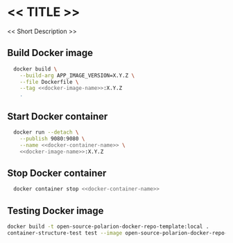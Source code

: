 # << TITLE >>
<< Short Description >>

## Build Docker image

```bash
  docker build \
    --build-arg APP_IMAGE_VERSION=X.Y.Z \
    --file Dockerfile \
    --tag <<docker-image-name>>:X.Y.Z
    .
```

## Start Docker container

```bash
  docker run --detach \
    --publish 9080:9080 \
    --name <<docker-container-name>> \
    <<docker-image-name>>:X.Y.Z
```

## Stop Docker container

```bash
  docker container stop <<docker-container-name>>
```

## Testing Docker image

```bash
docker build -t open-source-polarion-docker-repo-template:local .
container-structure-test test --image open-source-polarion-docker-repo-template:local --config .config/container-structure-test.yaml
```
